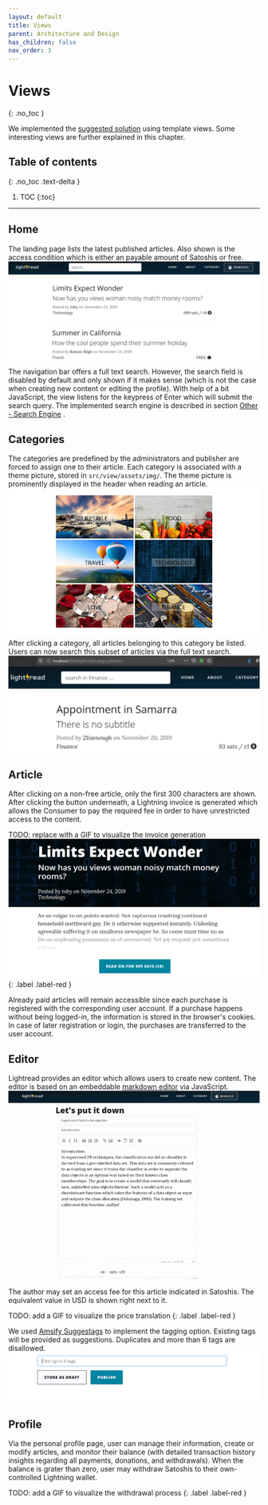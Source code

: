 ```yaml
---
layout: default
title: Views
parent: Architecture and Design
has_children: false
nav_order: 3
---
```


# Views
{: .no_toc }

We implemented the [suggested solution](https://github.com/webengfhnw/WE-CRM#stage-9-template-view-pattern-and-xss) using template views. Some interesting views are further explained in this chapter.


## Table of contents
{: .no_toc .text-delta }

1. TOC
{:toc}

---


## Home
The landing page lists the latest published articles. Also shown is the access condition which is either an payable amount of Satoshis or free.  
![xxxxxxxx](resources/view_home.png)
The navigation bar offers a full text search. However, the search field is disabled by default and only shown if it makes sense (which is not the case when creating new content or editing the profile).
With help of a bit JavaScript, the view listens for the keypress of Enter which will submit the search query. The implemented search engine is described in section [Other - Search Engine](doc_30_40_design_other.html#search-engine) .




## Categories
The categories are predefined by the administrators and publisher are forced to assign one to their article. Each category is associated with a theme picture, stored in `src/view/assets/img/`. The theme picture is prominently displayed in the header when reading an article.
![xxxxxxxx](resources/view_categories.png)
After clicking a category, all articles belonging to this category be listed. Users can now search this subset of articles via the full text search.
![xxxxxxxx](resources/view_categories_click.png)




## Article
After clicking on a non-free article, only the first 300 characters are shown. After clicking the button underneath, a Lightning invoice is generated which allows the Consumer to pay the required fee in order to have unrestricted access to the content.

TODO: replace with a GIF to visualize the invoice generation
![xxxxxxxx](resources/view_post_topay.png)
{: .label .label-red }

Already paid articles will remain accessible since each purchase is registered with the corresponding user account. If a purchase happens without being logged-in, the information is stored in the browser's cookies. In case of later registration or login, the purchases are transferred to the user account.




## Editor
Lightread provides an editor which allows users to create new content. The editor is based on an embeddable [markdown editor](https://summernote.org/) via JavaScript.
![Editor View](resources/view_editor.gif)

The author may set an access fee for this article indicated in Satoshis. The equivalent value in USD is shown right next to it.

TODO: add a GIF to visualize the price translation
{: .label .label-red }


We used [Amsify Suggestags](https://github.com/amsify42/jquery.amsify.suggestags) to implement the tagging option. Existing tags will be provided as suggestions. Duplicates and more than 6 tags are disallowed.
![Tagging](resources/view_tagging.gif)




## Profile
Via the personal profile page, user can manage their information, create or modify articles, and monitor their balance (with detailed transaction history insights regarding all payments, donations, and withdrawals). When the balance is grater than zero, user may withdraw Satoshis to their own-controlled Lightning wallet.

TODO: add a GIF to visualize the withdrawal process
{: .label .label-red }
